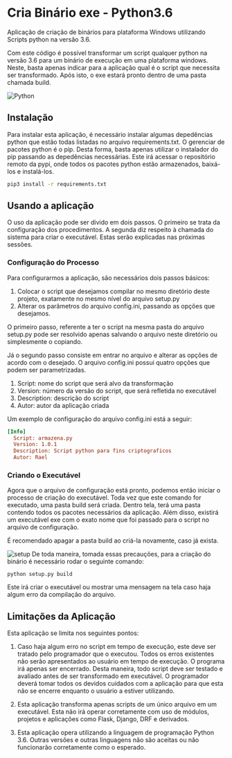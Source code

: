 # Cria Binário exe - Python3.6

Aplicação de criação de binários para plataforma Windows utilizando Scripts python na versão 3.6.

Com este código é possível transformar um script qualquer python na versão 3.6 para um binário de execução em uma plataforma
windows.
Neste, basta apenas indicar para a aplicação qual é o script que necessita ser transformado. Após isto, o exe estará pronto dentro
de uma pasta chamada build.

![Python](https://www.iped.com.br/img/cursos/60190.jpg)
## Instalação
Para instalar esta aplicação, é necessário instalar algumas depedências python que estão todas listadas no
arquivo requirements.txt. O gerenciar de pacotes python é o pip. Desta forma, basta apenas utilizar o instalador
do pip passando as depedências necessárias. Este irá acessar o repositório remoto da pypi, onde todos os pacotes python estão armazenados, baixá-los e instalá-los.  
```bash
pip3 install -r requirements.txt
```

## Usando a aplicação
O uso da aplicação pode ser divido em dois passos. O primeiro se trata da configuração dos procedimentos. A segunda diz respeito
à chamada do sistema para criar o executável. Estas serão explicadas nas próximas sessões.


### Configuração do Processo

Para configurarmos a aplicação, são necessários dois passos básicos:
1. Colocar o script que desejamos compilar no mesmo diretório deste projeto, exatamente no mesmo nível do arquivo setup.py
2. Alterar os parâmetros do arquivo config.ini, passando as opções que desejamos.

O primeiro passo, referente a ter o script na mesma pasta do arquivo setup.py pode ser resolvido apenas salvando o arquivo
neste diretório ou simplesmente o copiando.

Já o segundo passo consiste em entrar no  arquivo e alterar as opções de acordo com o desejado. O arquivo config.ini possui
quatro opções que podem ser parametrizadas.

1.  Script: nome do script que será alvo da transformação
2.  Version: número da versão do script, que será refletida no executável
3.  Description: descrição do script
4.  Autor: autor da aplicação criada

Um exemplo de configuração do arquivo config.ini está a seguir:

```ini
[Info]
  Script: armazena.py
  Version: 1.0.1
  Description: Script python para fins criptograficos
  Autor: Rael
```

### Criando o Executável
Agora que o arquivo de configuração está pronto, podemos então iniciar o processo de criação do executável.
Toda vez que este comando for executado, uma pasta build será criada. Dentro tela, terá uma pasta contendo
todos os pacotes necessários da aplicação. Além disso, existirá um executável exe com o exato nome que foi passado
para o script no arquivo de configuração.

É recomendado apagar a pasta build ao criá-la novamente, caso já exista.

![setup](https://www.visualstudio.com/wp-content/uploads/2016/06/python-1-562x309@2x-op.png)
De toda maneira, tomada essas precauções, para a criação do binário é necessário rodar o seguinte comando:

`
python setup.py build
`

Este irá criar o executável ou mostrar uma mensagem na tela caso haja algum erro da compilação do arquivo.

## Limitações da Aplicação
Esta aplicação se limita nos seguintes pontos:

1. Caso haja algum erro no script em tempo de execução, este deve ser tratado pelo programador que o executou.
Todos os erros existentes não serão apresentados ao usuário em tempo de execução. O programa irá apenas ser encerrado.
Desta maneira, todo script deve ser testado e avaliado antes de ser transformado em executável. O programador
deverá tomar todos os devidos cuidados com a aplicação para que esta não se encerre enquanto o usuário a estiver utilizando.

2. Esta aplicação transforma apenas scripts de um único arquivo em um executável. Esta não irá operar corretamente com uso
de módulos, projetos e aplicações como Flask, Django, DRF e derivados.

3. Esta aplicação opera utilizando a linguagem de programação Python 3.6. Outras versões e outras linguagens não são
aceitas ou não funcionarão corretamente como o esperado.
